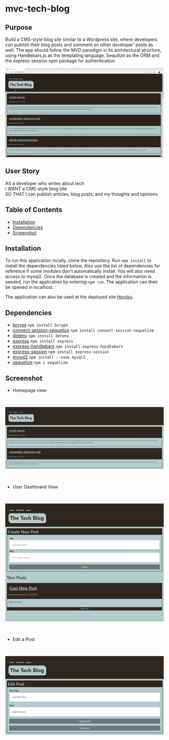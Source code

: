 # mvc-tech-blog

## Purpose

Build a CMS-style blog site similar to a Wordpress site, where developers can publish their blog posts and comment on other developer' posts as well. The app should follow the MVD paradigm in its architectural structure, using Handlebars.js as the templating language, Sequilize as the ORM and the express-session npm package for authentication.

![application](/public/images/application.gif)

## User Story

AS a developer who writes about tech <br>
I WANT a CMS-style blog site <br>
SO THAT I can publish articles, blog posts, and my thoughts and opinions

## Table of Contents
* [Installation](#installation)
* [Dependencies](#dependencies)
* [Screenshot](#screenshot)

## Installation

To run this application locally, clone the repository. Run `npm install` to install the dependencies listed below. Also use the list of dependencies for reference if some modules don't automatically install. You will also need access to mysql2. Once the database is created and the information is seeded, run the application by entering `npm run`. The application can then be opened in localhost.

The application can also be used at the deployed site [Heroku](https://salty-dusk-80859.herokuapp.com/).

## Dependencies

- [bcrypt](https://www.npmjs.com/package/bcrypt) `npm install bcrypt`
- [connect-session-sequelize](https://www.npmjs.com/package/connect-session-sequelize) `npm install connect-session-sequelize`
- [dotenv](https://www.npmjs.com/package/dotenv) `npm install dotenv`
- [express](https://www.npmjs.com/package/express) `npm install express`
- [express-handlebars](https://www.npmjs.com/package/express-handlebars) `npm install express-handlebars`
- [express-session](https://www.npmjs.com/package/express-session) `npm install express-session`
- [mysql2](https://www.npmjs.com/package/mysql2) `npm install --save mysql2`
- [sequelize](https://www.npmjs.com/package/sequelize) `npm i sequelize`

## Screenshot

- Homepage view

<br>

![](./public/images/homepage.PNG)

<br>

- User Dashboard View

<br>

![](./public/images/dashboard.png)

<br>

- Edit a Post

<br>

![](./public/images/edit-post.PNG)
